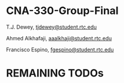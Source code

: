 # CNA-330-Group-Final
 T.J. Dewey, tjdewey@student.rtc.edu
 
 Ahmed Alkhafaji, aaalkhaji@student.rtc.edu
 
 Francisco Espino, fgespino@student.rtc.edu
 
# REMAINING TODOs

